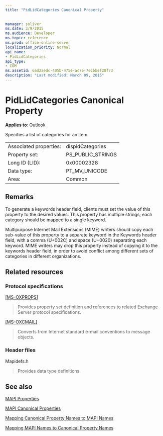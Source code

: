 ```yaml
---
title: "PidLidCategories Canonical Property"
 
 
manager: soliver
ms.date: 3/9/2015
ms.audience: Developer
ms.topic: reference
ms.prod: office-online-server
localization_priority: Normal
api_name:
- PidLidCategories
api_type:
- COM
ms.assetid: 6ad2aedc-405b-475e-ac76-7ecbbef28f73
description: "Last modified: March 09, 2015"
---
```


# PidLidCategories Canonical Property

  
  
**Applies to**: Outlook 
  
Specifies a list of categories for an item.
  
|||
|:-----|:-----|
|Associated properties:  <br/> |dispidCategories  <br/> |
|Property set:  <br/> |PS_PUBLIC_STRINGS  <br/> |
|Long ID (LID):  <br/> |0x00002328  <br/> |
|Data type:  <br/> |PT_MV_UNICODE  <br/> |
|Area:  <br/> |Common  <br/> |
   
## Remarks

To generate a keywords header field, clients must set the value of this property to the desired values. This property has multiple strings; each category should be mapped to a single keyword.
  
Multipurpose Internet Mail Extensions (MIME) writers should copy each sub-value of this property to a separate keyword in the Keywords header field, with a comma (U+002C) and space (U+0020) separating each keyword. MIME writers may drop this property instead of copying it to the keywords header field, in order to avoid conflict among different sets of categories in different organizations.
  
## Related resources

### Protocol specifications

[[MS-OXPROPS]](http://msdn.microsoft.com/library/f6ab1613-aefe-447d-a49c-18217230b148%28Office.15%29.aspx)
  
> Provides property set definition and references to related Exchange Server protocol specifications.
    
[[MS-OXCMAIL]](http://msdn.microsoft.com/library/b60d48db-183f-4bf5-a908-f584e62cb2d4%28Office.15%29.aspx)
  
> Converts from Internet standard e-mail conventions to message objects.
    
### Header files

Mapidefs.h
  
> Provides data type definitions.
    
## See also



[MAPI Properties](mapi-properties.md)
  
[MAPI Canonical Properties](mapi-canonical-properties.md)
  
[Mapping Canonical Property Names to MAPI Names](mapping-canonical-property-names-to-mapi-names.md)
  
[Mapping MAPI Names to Canonical Property Names](mapping-mapi-names-to-canonical-property-names.md)

